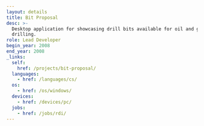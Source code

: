 ```yaml
---
layout: details
title: Bit Proposal
desc: >-
  Desktop application for showcasing drill bits available for oil and gas
  drilling.
role: Lead Developer
begin_year: 2008
end_year: 2008
_links:
  self:
    href: /projects/bit-proposal/
  languages:
    - href: /languages/cs/
  os:
    - href: /os/windows/
  devices:
    - href: /devices/pc/
  jobs:
    - href: /jobs/rdi/
---
```

